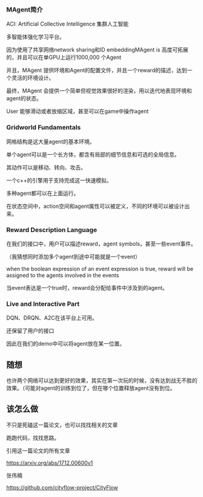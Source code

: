 ### MAgent简介

ACI: Artificial Collective Intelligence 集群人工智能

多智能体强化学习平台。

因为使用了共享网络network sharing和ID embeddingMAgent is 高度可拓展的，并且可以在单GPU上运行1000,000 个Agent

并且，MAgent 提供环境和Agent的配置文件，并且一个reward的描述，达到一个灵活的环境设计。

最终，MAgent 会提供一个简单但视觉效果很好的渲染，用以迭代地表现环境和agent的状态。

User 能够滑动或者放缩区域，甚至可以在game中操作agent



### Gridworld Fundamentals

网格结构是这大量agent的基本环境。

单个agent可以是一个长方体，都含有局部的细节信息和可选的全局信息。

其动作可以是移动、转向、攻击。

一个c++的引擎用于支持完成这一快速模拟。

多种agent都可以在上面运行。

在状态空间中，action空间和agent属性可以被定义，不同的环境可以被设计出来。



### Reward Description Language

在我们的接口中，用户可以描述reward，agent symbols，甚至一些event事件。

（我猜想同时添加多个agent到途中可能就是一个event）

when the boolean expression of an event expression is true, reward will be assigned to the agents involved in the events

当event表达是一个true时，reward会分配给事件中涉及到的agent。



### Live and Interactive Part

DQN、DRQN、A2C在该平台上可用。



还保留了用户的接口

因此在我们的demo中可以将agent放在某一位置。







## 随想

也许两个网络可以达到更好的效果，其实在第一次玩的时候，没有达到战无不胜的效果。（可能对agent的训练到位了，但在哪个位置释放agent没有到位。



## 该怎么做

不只是死磕这一篇论文，也可以找找相关的文章

跑跑代码，找找思路。



引用这一篇论文的所有文章

https://arxiv.org/abs/1712.00600v1

张伟楠

https://github.com/cityflow-project/CityFlow



